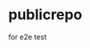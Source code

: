 # publicrepo
for e2e test


































































































































































































































































































































































































































































































































































































































































































































































































































































































































































































































































































































































































































































































































































































































































































































































































































































































































































































































































































































































































































































































































































































































































































































































































































































































































































































































































































































































































































































































































































































































































































































































































































































































































































































































































































































































































































































